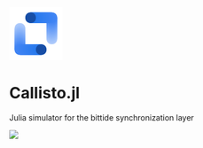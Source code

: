 ![Callisto icon](assets/callisto_icon_white_48.png)

# Callisto.jl
Julia simulator for the bittide synchronization layer

[![][docs-dev-img]][docs-dev-url]

[docs-dev-img]: https://img.shields.io/badge/docs-dev-blue.svg
[docs-dev-url]: https://www.bittide.io/Callisto.jl/
[docs-stable-img]: https://img.shields.io/badge/docs-stable-blue.svg

